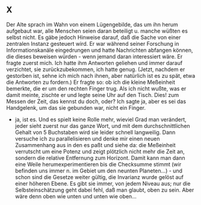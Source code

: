 ## X
Der Alte sprach im Wahn von einem Lügengebilde, das um ihn herum aufgebaut war, alle Menschen seien daran beteiligt u. manche wüßten es selbst nicht. Es gäbe jedoch Hinweise darauf, daß die Sache von einer zentralen Instanz gesteuert wird. Er war während seiner Forschung in Informationskanäle eingedrungen und hatte Nachrichten abfangen können, die dieses beweisen würden - wenn jemand daran interessiert wäre. Er fragte zuerst mich. Ich hatte ihm Antworten geliehen und immer darauf verzichtet, sie zurückzubekommen, ich hatte genug. (Jetzt, nachdem er gestorben ist, sehne ich mich nach ihnen, aber natürlich ist es zu spät, etwa die Antworten zu fordern.) Er fragte so: ob ich die kleine Meßeinheit bemerkte, die er um den rechten Finger trug. Als ich nicht wußte, was er damit meinte, zischte er und legte seine Uhr auf den Tisch. Dies! zum Messen der Zeit, das kennst du doch, oder? Ich sagte ja, aber es sei das Handgelenk, um das sie gebunden war, nicht ein Finger.   
- ja, ist es. Und es spielt keine Rolle mehr, wieviel Grad man verändert, jeder sieht zuerst nur das ganze Wort, und mit dem durchschnittlichen Gehalt von 5 Buchstaben wird sie leider schnell langweilig. Dann versuche ich zu parallelisieren und denke mir einen neuen Zusammenhang aus in den es paßt und siehe da: die Meßeinheit verrutscht um eine Potenz und zeigt plötzlich nicht mehr die Zeit an, sondern die relative Entfernung zum Horizont. Damit kann man dann eine Weile herumexperimentieren bis die Checksumme stimmt (wir befinden uns immer n. im Gebiet um den neunten Planeten...) - und schon sind die Gesetze weiter gültig, die Invarianz wurde gelöst auf einer höheren Ebene. Es gibt sie immer, von jedem Niveau aus; nur die Selbsteinschätzung geht dabei fehl, daß man glaubt, oben zu sein. Aber wäre denn oben wie unten und unten wie oben...    
